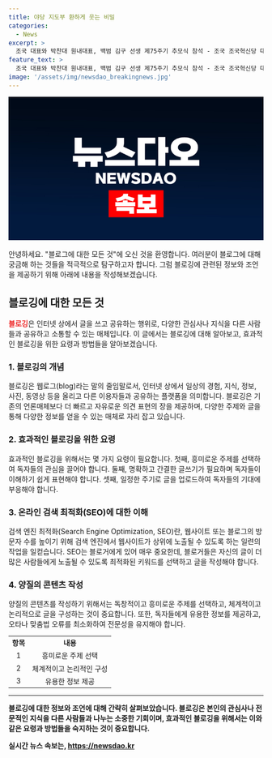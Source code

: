 ```yaml
---
title: 야당 지도부 환하게 웃는 비밀
categories:
  - News
excerpt: >
  조국 대표와 박찬대 원내대표, 백범 김구 선생 제75주기 추모식 참석 - 조국 조국혁신당 대표와 박찬대 더불어민주당 대표가 26일 오전 서울 용산구 소재 백범김구기념관에서 열린 백범 김구 선생 제75주기 추모식에 참여하며 대화를 나누는 모습이 시선을 끌고 있다.
feature_text: >
  조국 대표와 박찬대 원내대표, 백범 김구 선생 제75주기 추모식 참석 - 조국 조국혁신당 대표와 박찬대 더불어민주당 대표가 26일 오전 서울 용산구 소재 백범김구기념관에서 열린 백범 김구 선생 제75주기 추모식에 참여하며 대화를 나누는 모습이 시선을 끌고 있다.
image: '/assets/img/newsdao_breakingnews.jpg'
---
```


<p><img src="/assets/img/newsdao_breakingnews.jpg" alt="implanttips 속보" /></p>

<p>안녕하세요. "블로그에 대한 모든 것"에 오신 것을 환영합니다. 여러분이 블로그에 대해 궁금해 하는 것들을 적극적으로 탐구하고자 합니다. 그럼 블로깅에 관련된 정보와 조언을 제공하기 위해 아래에 내용을 작성해보겠습니다. </p>

<h2 data-ke-size="size26">블로깅에 대한 모든 것</h2>

<p data-ke-size="size16"><b><span style="color: #ee2323;">블로깅</span></b>은 인터넷 상에서 글을 쓰고 공유하는 행위로, 다양한 관심사나 지식을 다른 사람들과 공유하고 소통할 수 있는 매체입니다. 이 글에서는 블로깅에 대해 알아보고, 효과적인 블로깅을 위한 요령과 방법들을 알아보겠습니다.</p>

<h3><b>1. 블로깅의 개념</b></h3>

<p data-ke-size="size16">블로깅은 웹로그(blog)라는 말의 줄임말로서, 인터넷 상에서 일상의 경험, 지식, 정보, 사진, 동영상 등을 올리고 다른 이용자들과 공유하는 플랫폼을 의미합니다. 블로깅은 기존의 언론매체보다 더 빠르고 자유로운 의견 표현의 장을 제공하며, 다양한 주제와 글을 통해 다양한 정보를 얻을 수 있는 매체로 자리 잡고 있습니다.</p>

<h3><b>2. 효과적인 블로깅을 위한 요령</b></h3>

<p data-ke-size="size16">효과적인 블로깅을 위해서는 몇 가지 요령이 필요합니다. 첫째, 흥미로운 주제를 선택하여 독자들의 관심을 끌어야 합니다. 둘째, 명확하고 간결한 글쓰기가 필요하며 독자들이 이해하기 쉽게 표현해야 합니다. 셋째, 일정한 주기로 글을 업로드하여 독자들의 기대에 부응해야 합니다.</p>

<h3><b>3. 온라인 검색 최적화(SEO)에 대한 이해</b></h3>

<p data-ke-size="size16">검색 엔진 최적화(Search Engine Optimization, SEO)란, 웹사이트 또는 블로그의 방문자 수를 높이기 위해 검색 엔진에서 웹사이트가 상위에 노출될 수 있도록 하는 일련의 작업을 일컫습니다. SEO는 블로거에게 있어 매우 중요한데, 블로거들은 자신의 글이 더 많은 사람들에게 노출될 수 있도록 최적화된 키워드를 선택하고 글을 작성해야 합니다.</p>

<h3><b>4. 양질의 콘텐츠 작성</b></h3>

<p data-ke-size="size16">양질의 콘텐츠를 작성하기 위해서는 독창적이고 흥미로운 주제를 선택하고, 체계적이고 논리적으로 글을 구성하는 것이 중요합니다. 또한, 독자들에게 유용한 정보를 제공하고, 오타나 맞춤법 오류를 최소화하여 전문성을 유지해야 합니다.</p>

<table>
  <tr>
    <td style="text-align: center; height: 17px;"><b>항목</b></td>
    <td style="text-align: center; height: 17px;"><b>내용</b></td>
  </tr>
  <tr>
    <td style="text-align: center; height: 17px;">1</td>
    <td style="text-align: center; height: 17px;">흥미로운 주제 선택</td>
  </tr>
  <tr>
    <td style="text-align: center; height: 17px;">2</td>
    <td style="text-align: center; height: 17px;">체계적이고 논리적인 구성</td>
  </tr>
  <tr>
    <td style="text-align: center; height: 17px;">3</td>
    <td style="text-align: center; height: 17px;">유용한 정보 제공</td>
  </tr>
</table>

<hr>

<p data-ke-size="size16"><b>블로깅에 대한 정보와 조언에 대해 간략히 살펴보았습니다. 블로깅은 본인의 관심사나 전문적인 지식을 다른 사람들과 나누는 소중한 기회이며, 효과적인 블로깅을 위해서는 이와 같은 요령과 방법들을 숙지하는 것이 중요합니다.</p>
실시간 뉴스 속보는, <a href="https://newsdao.kr" rel="dofollow">https://newsdao.kr</a>


